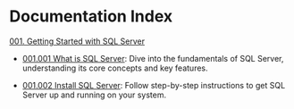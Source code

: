 # Documentation Index

[001. Getting Started with SQL Server](001_Getting_Started_with_SQL_Server/index.md)

- [001.001 What is SQL Server](001_Getting_Started_with_SQL_Server/001.001.What_is_SQL_Server.md): Dive into the fundamentals of SQL Server, understanding its core concepts and key features.  

- [001.002 Install SQL Server](001_Getting_Started_with_SQL_Server/001.002.Install_SQL_Server.md): Follow step-by-step instructions to get SQL Server up and running on your system.

